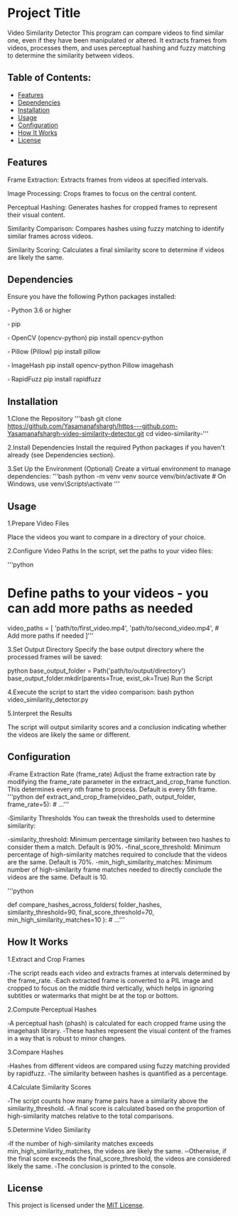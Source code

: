 # Project Title
Video Similarity Detector
This program can compare videos to find similar one, even if they have been manipulated or altered. It extracts frames from videos, processes them, and uses perceptual hashing and fuzzy matching to determine the similarity between videos.



## Table of Contents:
- [Features](#features)
- [Dependencies](#dependencies)
- [Installation](#installation)
- [Usage](#usage)
- [Configuration](#configuration)
- [How It Works](#howitworks)
- [License](#license)


## Features 
Frame Extraction: Extracts frames from videos at specified intervals.

Image Processing: Crops frames to focus on the central content.

Perceptual Hashing: Generates hashes for cropped frames to represent their visual content.

Similarity Comparison: Compares hashes using fuzzy matching to identify similar frames across videos.

Similarity Scoring: Calculates a final similarity score to determine if videos are likely the same.


## Dependencies
Ensure you have the following Python packages installed:

▫️ Python 3.6 or higher

▫️ pip

▫️ OpenCV (opencv-python)
pip install opencv-python

▫️ Pillow (Pillow)
pip install pillow

▫️ ImageHash
pip install opencv-python Pillow imagehash

▫️ RapidFuzz
pip install rapidfuzz


## Installation
1.Clone the Repository
'''bash
git clone https://github.com/Yasamanafshargh/https---github.com-Yasamanafshargh-video-similarity-detector.git
cd video-similarity-'''


2.Install Dependencies
Install the required Python packages if you haven't already (see Dependencies section).

3.Set Up the Environment (Optional)
Create a virtual environment to manage dependencies:
'''bash
python -m venv venv
source venv/bin/activate  # On Windows, use venv\Scripts\activate
'''


## Usage
1.Prepare Video Files

Place the videos you want to compare in a directory of your choice.

2.Configure Video Paths
In the script, set the paths to your video files:

'''python

# Define paths to your videos - you can add more paths as needed
video_paths = [
    'path/to/first_video.mp4',
    'path/to/second_video.mp4',
    # Add more paths if needed
]'''


3.Set Output Directory
Specify the base output directory where the processed frames will be saved:

python
base_output_folder = Path('path/to/output/directory')
base_output_folder.mkdir(parents=True, exist_ok=True)
Run the Script


4.Execute the script to start the video comparison:
bash
python video_similarity_detector.py


5.Interpret the Results

The script will output similarity scores and a conclusion indicating whether the videos are likely the same or different.


## Configuration
▫️Frame Extraction Rate (frame_rate)
Adjust the frame extraction rate by modifying the frame_rate parameter in the extract_and_crop_frame function. This determines every nth frame to process. Default is every 5th frame.
'''python
def extract_and_crop_frame(video_path, output_folder, frame_rate=5):
    # ...'''


▫️Similarity Thresholds
You can tweak the thresholds used to determine similarity:

-similarity_threshold: Minimum percentage similarity between two hashes to consider them a match. Default is 90%.
-final_score_threshold: Minimum percentage of high-similarity matches required to conclude that the videos are the same. Default is 70%.
-min_high_similarity_matches: Minimum number of high-similarity frame matches needed to directly conclude the videos are the same. Default is 10.

'''python

def compare_hashes_across_folders(
    folder_hashes,
    similarity_threshold=90,
    final_score_threshold=70,
    min_high_similarity_matches=10
):
    # ...'''


## How It Works
1.Extract and Crop Frames

▫️The script reads each video and extracts frames at intervals determined by the frame_rate.
▫️Each extracted frame is converted to a PIL image and cropped to focus on the middle third vertically, which helps in ignoring subtitles or watermarks that might be at the top or bottom.


2.Compute Perceptual Hashes

▫️A perceptual hash (phash) is calculated for each cropped frame using the imagehash library.
▫️These hashes represent the visual content of the frames in a way that is robust to minor changes.


3.Compare Hashes

▫️Hashes from different videos are compared using fuzzy matching provided by rapidfuzz.
▫️The similarity between hashes is quantified as a percentage.


4.Calculate Similarity Scores

▫️The script counts how many frame pairs have a similarity above the similarity_threshold.
▫️A final score is calculated based on the proportion of high-similarity matches relative to the total comparisons.


5.Determine Video Similarity

▫️If the number of high-similarity matches exceeds min_high_similarity_matches, the videos are likely the same.
▫️▫Otherwise, if the final score exceeds the final_score_threshold, the videos are considered likely the same.
▫️The conclusion is printed to the console.

## License
This project is licensed under the [MIT License](LICENSE).
